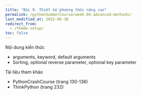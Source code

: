 ```yaml
---
title: "Bài 9. Thiết kế phương thức nâng cao"
permalink: /pythonSummerCourse/week-04-advanced-methods/
last_modified_at: 2022-06-30
redirect_from:
  - /theme-setup/
toc: false
---
```


Nội dung kiến thức
- arguments, keyword, default arguments
- Sorting, optional reverse parameter, optional key parameter

Tài liệu tham khảo
- PythonCrashCourse (trang 130-136)
- ThinkPython (trang 232)
